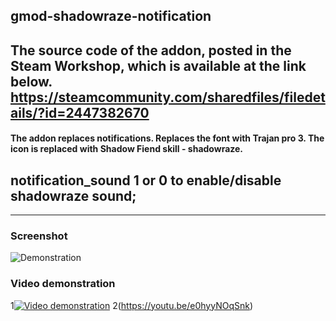## gmod-shadowraze-notification
## The source code of the addon, posted in the Steam Workshop, which is available at the link below. https://steamcommunity.com/sharedfiles/filedetails/?id=2447382670
#### The addon replaces notifications. Replaces the font with Trajan pro 3. The icon is replaced with Shadow Fiend skill - shadowraze.
## notification_sound 1 or 0 to enable/disable shadowraze sound;
------------
### Screenshot
![Demonstration](https://steamuserimages-a.akamaihd.net/ugc/1713031691627918319/64C49F797EEB3CD3C682DA49EAD3515B133C8DC0/ "Demonstrationn")
### Video demonstration
1[![Video demonstration](https://sun9-53.userapi.com/impg/ewlJLBZ4qtp70ErUgwdv4zFmtuKnB9NuxXmCew/LUievQ23hpk.jpg?size=1920x1080&quality=96&sign=d00b084bcf4ed9b84c8cd0ce6bb146b5&type=album)](https://www.youtube.com/watch?v=P04e7JPsvKQ)
2(https://youtu.be/e0hyyNOqSnk)
